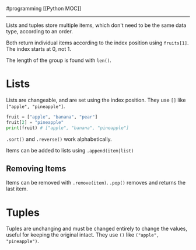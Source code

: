 #programming 
[[Python MOC]]
-- --

Lists and tuples store multiple items, which don't need to be the same data type, according to an order.

Both return individual items according to the index position using `fruits[1]`. The index starts at 0, not 1.

The length of the group is found with `len()`.

# Lists

Lists are changeable, and are set using the index position. They use `[]` like `["apple", "pineapple"]`.

```Python
fruit = ["apple", "banana", "pear"]
fruit[2] = "pineapple"
print(fruit) # ["apple", "banana", "pineapple"]
```

`.sort()` and `.reverse()` work alphabetically.

Items can be added to lists using `.append(item|list)`

## Removing Items

Items can be removed with `.remove(item)`. `.pop()` removes and returns the last item.

# Tuples

Tuples are unchanging and must be changed entirely to change the values, useful for keeping the original intact. They use `()` like `("apple", "pineapple")`.